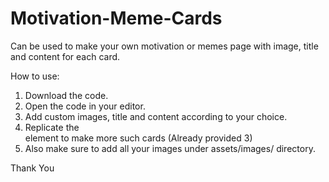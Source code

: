 # Motivation-Meme-Cards
Can be used to make your own motivation or memes page with image, title and content for each card.

How to use:
1) Download the code.
2) Open the code in your editor.
3) Add custom images, title and content according to your choice.
4) Replicate the <div></div> element to make more such cards (Already provided 3)
5) Also make sure to add all your images under assets/images/ directory.

Thank You
